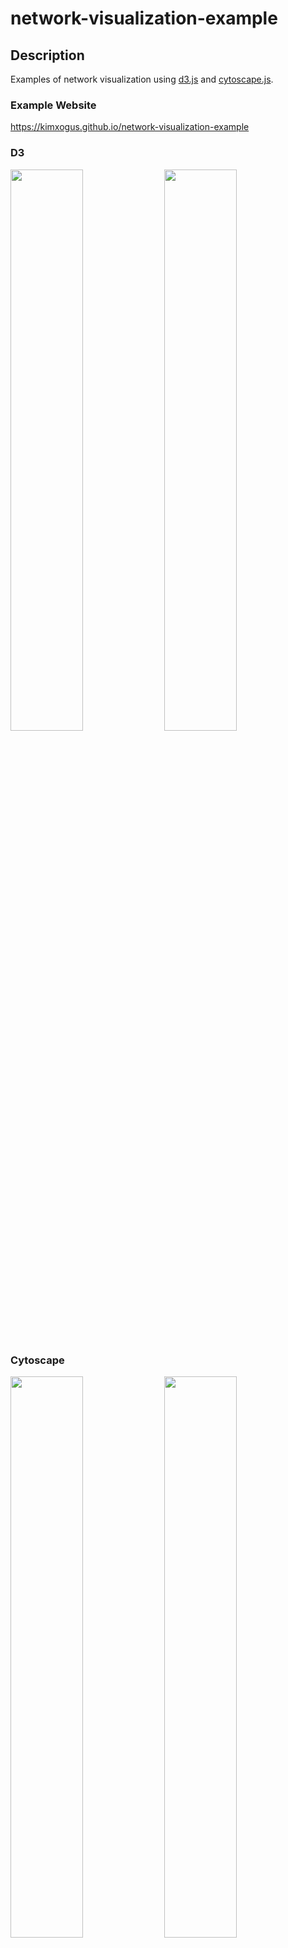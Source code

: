 # network-visualization-example

## Description
Examples of network visualization using [d3.js](https://github.com/d3/d3) and [cytoscape.js](https://github.com/cytoscape/cytoscape.js).

### Example Website
https://kimxogus.github.io/network-visualization-example

### D3
<img src="https://kimxogus.github.io/network-visualization-example/img/d3_miserables.jpg" width="48%"/>
<img src="https://kimxogus.github.io/network-visualization-example/img/d3_generated.jpg" width="48%"/>

### Cytoscape
<img src="https://kimxogus.github.io/network-visualization-example/img/cytoscape_miserables.jpg" width="48%"/>
<img src="https://kimxogus.github.io/network-visualization-example/img/cytoscape_generated.jpg" width="48%"/>

## Quick start
#### Make sure you have Node.js

```bash

# --depth 1 removes all but one git commit history
git clone --depth 1 https://github.com/kimxogus/network-visualization-example.git

cd network-visualization-example

npm install

npm start
```

## Comparison between d3 and cytoscape
### D3.js
* Strength
 1. A lot of references.
 2. Various libraries and modules.
* Weakness
 1. Learning curve.
 2. Complex code.
 3. Cannot move objects.

### Cytoscape.js
* Strength
 1. Easy to use. Much less code compared to d3
 2. Able to handle thousands of objects. (Because it's based on HTML canvas)
 3. Free to move objects.
* Weakness
 1. Errors with webpack.
    (So I couldn't add other cytoscape ui extensions in this example)
 2. Less libraries and modules compared to d3.

## License
MIT
